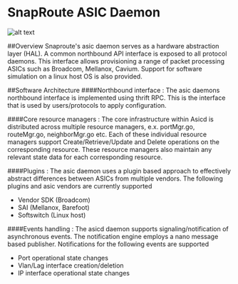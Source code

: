 SnapRoute ASIC Daemon 
========================
![alt text](https://github.com/OpenSnaproute/asicd/blob/master/Asic_Daemon.jpg "High level architecture diagram")

##Overview
Snaproute's asic daemon serves as a hardware abstraction layer (HAL). A common northbound API interface is exposed to all protocol daemons. This interface allows provisioning a range of packet processing ASICs such as Broadcom, Mellanox, Cavium. Support for software simulation on a linux host OS is also provided.

##Software Architecture
####Northbound interface :
The asic daemons northbound interface is implemented using thrift RPC. This is the interface that is used by users/protocols to apply configuration.

####Core resource managers :
The core infrastructure within Asicd is distributed across multiple resource managers, e.x. portMgr.go, routeMgr.go, neighborMgr.go etc. Each of these individual resource managers support Create/Retrieve/Update and Delete operations on the corresponding resource. These resource managers also maintain any relevant state data for each corresponding resource.

####Plugins :
The asic daemon uses a plugin based approach to effectively abstract differences between ASICs from multiple vendors. The following plugins and asic vendors are currently supported
- Vendor SDK (Broadcom)
- SAI (Mellanox, Barefoot)
- Softswitch (Linux host)

####Events handling :
The asicd daemon supports signaling/notification of asynchronous events. The notification engine employs a nano message based publisher. Notifications for the following events are supported
- Port operational state changes
- Vlan/Lag interface creation/deletion
- IP interface operational state changes
